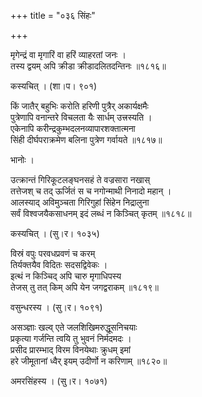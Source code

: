 +++
title = "०३६ सिंहः"

+++


मृगेन्द्रं वा मृगारिं वा हरिं व्याहरतां जनः ।  
तस्य द्वयम् अपि क्रीडा क्रीडादलितदन्तिनः ॥१८१६॥  


कस्यचित् । (शा।प। ९०१)  


किं जातैर् बहुभिः करोति हरिणी पुत्रैर् अकार्यक्षमैः  
पुत्रेणापि वनान्तरे विचलता यैः सार्धम् उत्त्रस्यति ।  
एकेनापि करीन्द्रकुम्भदलनव्यापारशक्तात्मना  
सिंही दीर्घपराक्रमेण बलिना पुत्रेण गर्वायते ॥१८१७॥  


भानोः ।  


उत्क्रान्तं गिरिकूटलङ्घनसहं ते वज्रसारा नखास्   
तत्तेजश् च तद् ऊर्जितं स च नगोन्माथी निनादो महान् ।  
आलस्याद् अविमुञ्चता गिरिगुहां सिंहेन निद्रालुना  
सर्वं विश्वजयैकसाधनम् इदं लब्धं न किञ्चित् कृतम् ॥१८१८॥  


कस्यचित् । (सु।र। १०३५)  


विस्रं वपुः परवधप्रवणं च करम्  
तिर्यक्तयैव विदितः सदसद्विवेकः ।  
इत्थं न किञ्चिद् अपि चारु मृगाधिपस्य  
तेजस् तु तत् किम् अपि येन जगद्वराकम् ॥१८१९॥  


वसुन्धरस्य । (सु।र। १०९१)  


असञ्ज्ञाः खल्व् एते जलशिखिमरुद्धूसनिचयाः  
प्रकृत्या गर्जन्ति त्वयि तु भुवनं निर्मदमदः ।  
प्रसीद प्रारम्भाद् विरम विनयेथाः क्रुधम् इमां  
हरे जीमूतानां ध्वैर् इयम् उदीर्णो न करिणाम् ॥१८२०॥  


अमरसिंहस्य । (सु।र। १०७१)  


